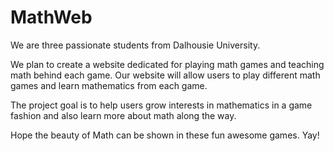 # MathWeb
We are three passionate students from Dalhousie University.

We plan to create a website dedicated for playing math games and teaching math behind each game. Our website will allow users to play different math games and learn mathematics from each game.

The project goal is to help users grow interests in mathematics in a game fashion and also learn more about math along the way.

Hope the beauty of Math can be shown in these fun awesome games. Yay!
